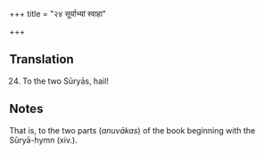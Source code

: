 +++
title = "२४ सूर्याभ्यां स्वाहा"

+++
## Translation
24. To the two Sūryās, hail!

## Notes
That is, to the two parts (*anuvākas*) of the book beginning with the  
Sūryā-hymn (xiv.).
